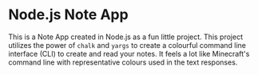 # Node.js Note App
This is a Note App created in Node.js as a fun little project. This project utilizes the power of `chalk` and `yargs` to create a colourful command line interface (CLI) to create and read your notes. It feels a lot like Minecraft's command line with representative colours used in the text responses.
